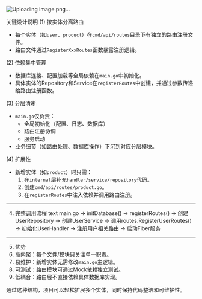 ![Uploading image.png…]()

关键设计说明
 (1) 按实体分离路由
- 每个实体（如`user`、`product`）在`cmd/api/routes`目录下有独立的路由注册文件。
- 路由文件通过`RegisterXxxRoutes`函数暴露注册逻辑。

 (2) 依赖集中管理
- 数据库连接、配置加载等全局依赖在`main.go`中初始化。
- 具体实体的Repository和Service在`registerRoutes`中创建，并通过参数传递给路由注册函数。

 (3) 分层清晰
- `main.go`仅负责：
  - 全局初始化（配置、日志、数据库）
  - 路由注册协调
  - 服务启动
- 业务细节（如路由处理、数据库操作）下沉到对应分层模块。

 (4) 扩展性
- 新增实体（如`product`）时只需：
  1. 在`internal`层补充`handler/service/repository`代码。
  2. 创建`cmd/api/routes/product.go`。
  3. 在`registerRoutes`中注入依赖并调用路由注册。

---

 4. 完整调用流程
text
main.go 
→ initDatabase() 
→ registerRoutes() 
  → 创建UserRepository 
  → 创建UserService 
  → 调用routes.RegisterUserRoutes() 
    → 初始化UserHandler 
    → 注册用户相关路由 
→ 启动Fiber服务

---

 5. 优势
1. 高内聚：每个文件/模块只关注单一职责。
2. 易维护：新增实体无需修改`main.go`主逻辑。
3. 可测试：路由模块可通过Mock依赖独立测试。
4. 低耦合：路由层不直接依赖具体数据库实现。

通过这种结构，项目可以轻松扩展多个实体，同时保持代码整洁和可维护性。
